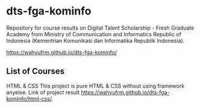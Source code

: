 # dts-fga-kominfo

Repository for course results on Digital Talent Scholarship - Fresh Graduate Academy from Ministry of Communication and Informatics Republic of Indonesia (Kementrian Komunikasi dan Informatika Republik Indonesia).

https://wahyufrm.github.io/dts-fga-kominfo/

## List of Courses

HTML & CSS
This project is pure HTML & CSS without using framework anyelse. Link of project result https://wahyufrm.github.io/dts-fga-kominfo/html-css/.
